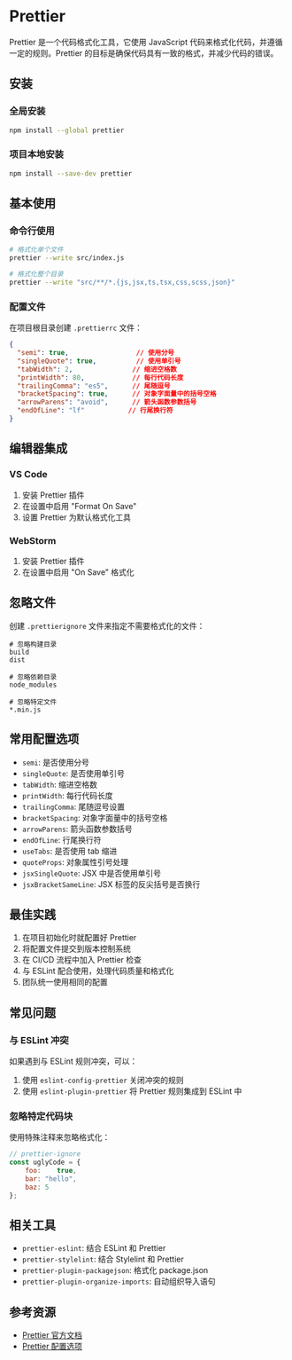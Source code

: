 # Prettier

Prettier 是一个代码格式化工具，它使用 JavaScript 代码来格式化代码，并遵循一定的规则。Prettier 的目标是确保代码具有一致的格式，并减少代码的错误。

## 安装

### 全局安装

```bash
npm install --global prettier
```

### 项目本地安装

```bash
npm install --save-dev prettier
```

## 基本使用

### 命令行使用

```bash
# 格式化单个文件
prettier --write src/index.js

# 格式化整个目录
prettier --write "src/**/*.{js,jsx,ts,tsx,css,scss,json}"
```

### 配置文件

在项目根目录创建 `.prettierrc` 文件：

```json
{
  "semi": true,                 // 使用分号
  "singleQuote": true,          // 使用单引号
  "tabWidth": 2,               // 缩进空格数
  "printWidth": 80,            // 每行代码长度
  "trailingComma": "es5",      // 尾随逗号
  "bracketSpacing": true,      // 对象字面量中的括号空格
  "arrowParens": "avoid",      // 箭头函数参数括号
  "endOfLine": "lf"           // 行尾换行符
}
```

## 编辑器集成

### VS Code

1. 安装 Prettier 插件
2. 在设置中启用 "Format On Save"
3. 设置 Prettier 为默认格式化工具

### WebStorm

1. 安装 Prettier 插件
2. 在设置中启用 "On Save" 格式化

## 忽略文件

创建 `.prettierignore` 文件来指定不需要格式化的文件：

```text
# 忽略构建目录
build
dist

# 忽略依赖目录
node_modules

# 忽略特定文件
*.min.js
```

## 常用配置选项

- `semi`: 是否使用分号
- `singleQuote`: 是否使用单引号
- `tabWidth`: 缩进空格数
- `printWidth`: 每行代码长度
- `trailingComma`: 尾随逗号设置
- `bracketSpacing`: 对象字面量中的括号空格
- `arrowParens`: 箭头函数参数括号
- `endOfLine`: 行尾换行符
- `useTabs`: 是否使用 tab 缩进
- `quoteProps`: 对象属性引号处理
- `jsxSingleQuote`: JSX 中是否使用单引号
- `jsxBracketSameLine`: JSX 标签的反尖括号是否换行

## 最佳实践

1. 在项目初始化时就配置好 Prettier
2. 将配置文件提交到版本控制系统
3. 在 CI/CD 流程中加入 Prettier 检查
4. 与 ESLint 配合使用，处理代码质量和格式化
5. 团队统一使用相同的配置

## 常见问题

### 与 ESLint 冲突

如果遇到与 ESLint 规则冲突，可以：

1. 使用 `eslint-config-prettier` 关闭冲突的规则
2. 使用 `eslint-plugin-prettier` 将 Prettier 规则集成到 ESLint 中

### 忽略特定代码块

使用特殊注释来忽略格式化：

```javascript
// prettier-ignore
const uglyCode = {
    foo:    true,
    bar: "hello",
    baz: 5
};
```

## 相关工具

- `prettier-eslint`: 结合 ESLint 和 Prettier
- `prettier-stylelint`: 结合 Stylelint 和 Prettier
- `prettier-plugin-packagejson`: 格式化 package.json
- `prettier-plugin-organize-imports`: 自动组织导入语句

## 参考资源

- [Prettier 官方文档](https://prettier.io/)
- [Prettier 配置选项](https://prettier.io/docs/en/options.html)
  